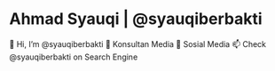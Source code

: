 # Ahmad Syauqi | @syauqiberbakti
👋 Hi, I’m @syauqiberbakti
👀 Konsultan Media
💞️ Sosial Media
📫 Check @syauqiberbakti on Search Engine
